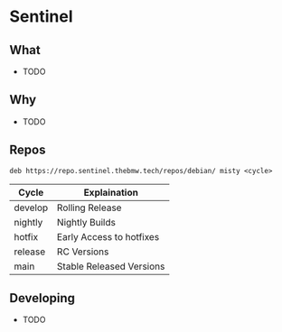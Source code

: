 # Sentinel

## What
- TODO
## Why
- TODO
## Repos
`deb https://repo.sentinel.thebmw.tech/repos/debian/ misty <cycle>`

|Cycle|Explaination|
|--|--|
|develop|Rolling Release|
|nightly|Nightly Builds|
|hotfix|Early Access to hotfixes|
|release|RC Versions|
|main|Stable Released Versions|

## Developing
- TODO